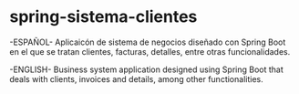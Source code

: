 # spring-sistema-clientes

-ESPAÑOL-
Aplicaicón de sistema de negocios diseñado con Spring Boot en el que se tratan clientes, facturas, detalles, entre otras funcionalidades.

-ENGLISH-
Business system application designed using Spring Boot that deals with clients, invoices and details, among other functionalities.
